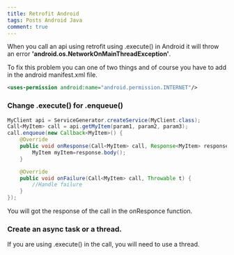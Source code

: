 ```yaml
---
title: Retrofit Android
tags: Posts Android Java
comment: true
---
```


When you call an api using retrofit using .execute() in Android it will throw an error **'android.os.NetworkOnMainThreadException'**.
<!--more-->

To fix this problem you can one of two things and of course you have to add in the android manifest.xml file.
```xml
<uses-permission android:name="android.permission.INTERNET"/>
```

### Change .execute() for .enqueue()

```java
MyClient api = ServiceGenerator.createService(MyClient.class);
Call<MyItem> call = api.getMyItem(param1, param2, param3);
call.enqueue(new Callback<MyItem>() {
    @Override
    public void onResponse(Call<MyItem> call, Response<MyItem> response) {
        MyItem myItem=response.body();
    }

    @Override
    public void onFailure(Call<MyItem> call, Throwable t) {
        //Handle failure
    }
});
```

You will got the response of the call in the onResponce function.

### Create an async task or a thread.

If you are using .execute() in the call, you will need to use a thread.